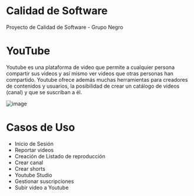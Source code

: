 # Calidad de Software
Proyecto de Calidad de Software - Grupo Negro

# YouTube
Youtube es una plataforma de video que permite a cualquier persona compartir sus videos y así mismo ver videos que otras personas han compartido. Youtube ofrece además muchas herramientas para creadores de contenidos y usuarios, la posibilidad de crear un catálogo de videos (canal) y que se suscriban a él.

![image](https://user-images.githubusercontent.com/69438671/137569738-8aa1a74d-0e4d-4d45-a99f-3bca8b9d6080.png)

# Casos de Uso
- Inicio de Sesión
- Reportar videos
- Creación de Listado de reproducción
- Crear canal
- Crear shorts
- Youtube Studio
- Gestionar suscripciones
- Subir video a Youtube
